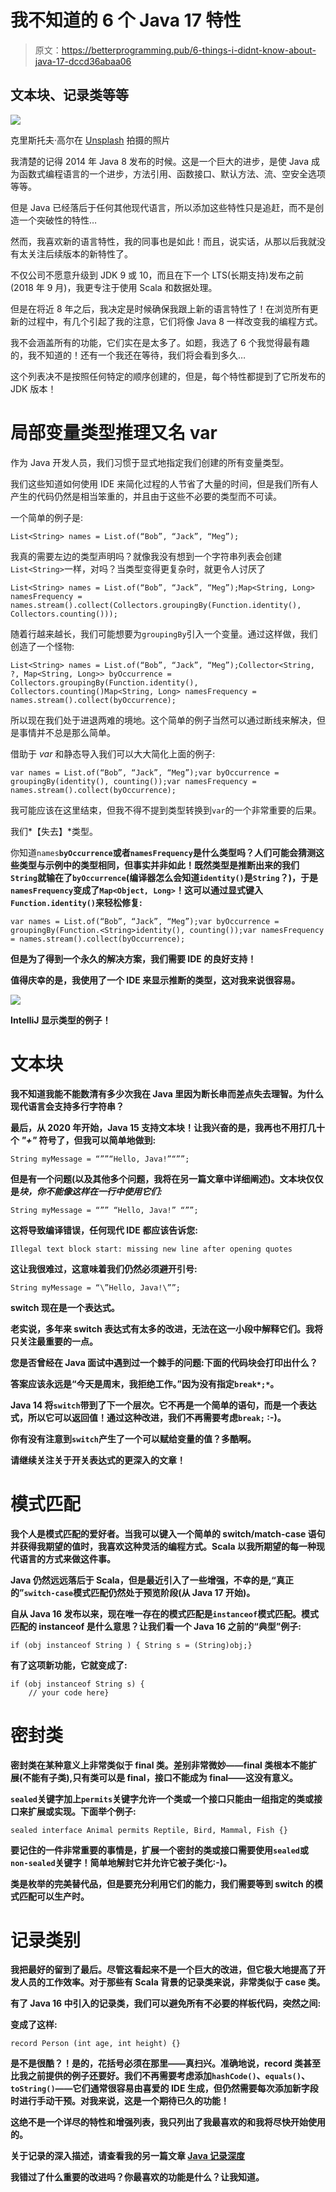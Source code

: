 # 我不知道的 6 个 Java 17 特性

> 原文：<https://betterprogramming.pub/6-things-i-didnt-know-about-java-17-dccd36abaa06>

## 文本块、记录类等等

![](img/3fa890c3cd6c1cf060040a6670867659.png)

克里斯托夫·高尔在 [Unsplash](https://unsplash.com?utm_source=medium&utm_medium=referral) 拍摄的照片

我清楚的记得 2014 年 Java 8 发布的时候。这是一个巨大的进步，是使 Java 成为函数式编程语言的一个进步，方法引用、函数接口、默认方法、流、空安全选项等等。

但是 Java 已经落后于任何其他现代语言，所以添加这些特性只是追赶，而不是创造一个突破性的特性…

然而，我喜欢新的语言特性，我的同事也是如此！而且，说实话，从那以后我就没有太关注后续版本的新特性了。

不仅公司不愿意升级到 JDK 9 或 10，而且在下一个 LTS(长期支持)发布之前(2018 年 9 月)，我更专注于使用 Scala 和数据处理。

但是在将近 8 年之后，我决定是时候确保我跟上新的语言特性了！在浏览所有更新的过程中，有几个引起了我的注意，它们将像 Java 8 一样改变我的编程方式。

我不会涵盖所有的功能，它们实在是太多了。如题，我选了 6 个我觉得最有趣的，我不知道的！还有一个我还在等待，我们将会看到多久…

这个列表决不是按照任何特定的顺序创建的，但是，每个特性都提到了它所发布的 JDK 版本！

# 局部变量类型推理又名 var

作为 Java 开发人员，我们习惯于显式地指定我们创建的所有变量类型。

我们这些知道如何使用 IDE 来简化过程的人节省了大量的时间，但是我们所有人产生的代码仍然是相当笨重的，并且由于这些不必要的类型而不可读。

一个简单的例子是:

```
List<String> names = List.of(“Bob”, “Jack”, “Meg”);
```

我真的需要左边的类型声明吗？就像我没有想到一个字符串列表会创建`List<String>`一样，对吗？当类型变得更复杂时，就更令人讨厌了

```
List<String> names = List.of(“Bob”, “Jack”, “Meg”);Map<String, Long> namesFrequency = names.stream().collect(Collectors.groupingBy(Function.identity(), Collectors.counting()));
```

随着行越来越长，我们可能想要为`groupingBy`引入一个变量。通过这样做，我们创造了一个怪物:

```
List<String> names = List.of(“Bob”, “Jack”, “Meg”);Collector<String, ?, Map<String, Long>> byOccurrence = Collectors.groupingBy(Function.identity(), Collectors.counting()Map<String, Long> namesFrequency = names.stream().collect(byOccurrence);
```

所以现在我们处于进退两难的境地。这个简单的例子当然可以通过断线来解决，但是事情并不总是那么简单。

借助于 *var* 和静态导入我们可以大大简化上面的例子:

```
var names = List.of(“Bob”, “Jack”, “Meg”);var byOccurrence = groupingBy(identity(), counting());var namesFrequency = names.stream().collect(byOccurrence);
```

我可能应该在这里结束，但我不得不提到类型转换到`var`的一个非常重要的后果。

我们*【失去】*类型。

你知道`names`**`byOccurrence`或者`namesFrequency`是什么类型吗？人们可能会猜测这些类型与示例中的类型相同，但事实并非如此！既然类型是推断出来的我们`String`就输在了`byOccurrence`(编译器怎么会知道`identity()`是`String`？)，于是`namesFrequency`变成了`Map<Object, Long>`！这可以通过显式键入`Function.identity()`来轻松修复:**

```
var names = List.of(“Bob”, “Jack”, “Meg”);var byOccurrence = groupingBy(Function.<String>identity(), counting());var namesFrequency = names.stream().collect(byOccurrence);
```

**但是为了得到一个永久的解决方案，我们需要 IDE 的良好支持！**

**值得庆幸的是，我使用了一个 IDE 来显示推断的类型，这对我来说很容易。**

**![](img/c9768ceb9c9f01adc9d0f15f7da1354e.png)**

**IntelliJ 显示类型的例子！**

# **文本块**

**我不知道我能不能数清有多少次我在 Java 里因为断长串而差点失去理智。为什么现代语言会支持多行字符串？**

**最后，从 2020 年开始，Java 15 支持文本块！让我兴奋的是，我再也不用打几十个 *"+"* 符号了，但我可以简单地做到:**

```
String myMessage = “””“Hello, Java!”“””;
```

**但是有一个问题(以及其他多个问题，我将在另一篇文章中详细阐述)。文本块仅仅是*块，你不能像这样在一行中使用它们:***

```
String myMessage = “”” “Hello, Java!” “””;
```

**这将导致编译错误，任何现代 IDE 都应该告诉您:**

```
Illegal text block start: missing new line after opening quotes
```

**这让我很难过，这意味着我们仍然必须避开引号:**

```
String myMessage = “\”Hello, Java!\””;
```

****switch 现在是一个表达式。****

**老实说，多年来 switch 表达式有太多的改进，无法在这一小段中解释它们。我将只关注最重要的一点。**

**您是否曾经在 Java 面试中遇到过一个棘手的问题:下面的代码块会打印出什么？**

**答案应该永远是“今天是周末，我拒绝工作。”因为没有指定`break*;*`。**

**Java 14 将`switch`带到了下一个层次。它不再是一个简单的语句，而是一个表达式，所以它可以返回值！通过这种改进，我们不再需要考虑`break;` :-)。**

**你有没有注意到`switch`产生了一个可以赋给变量的值？多酷啊。**

**请继续关注关于开关表达式的更深入的文章！**

# **模式匹配**

**我个人是模式匹配的爱好者。当我可以键入一个简单的 switch/match-case 语句并获得我期望的值时，我喜欢这种灵活的编程方式。Scala 以我所期望的每一种现代语言的方式来做这件事。**

**Java 仍然远远落后于 Scala，但是最近引入了一些增强，不幸的是,“真正的”`switch-case`模式匹配仍然处于预览阶段(从 Java 17 开始)。**

**自从 Java 16 发布以来，现在唯一存在的模式匹配是`instanceof`模式匹配。模式匹配的 instanceof 是什么意思？让我们看一个 Java 16 之前的“典型”例子:**

```
if (obj instanceof String ) { String s = (String)obj;}
```

**有了这项新功能，它就变成了:**

```
if (obj instanceof String s) {
    // your code here}
```

# **密封类**

**密封类在某种意义上非常类似于 final 类。差别非常微妙——final 类根本不能扩展(不能有子类),只有类可以是 final，接口不能成为 final——这没有意义。**

**`sealed`关键字加上`permits`关键字允许一个类或一个接口只能由一组指定的类或接口来扩展或实现。下面举个例子:**

```
sealed interface Animal permits Reptile, Bird, Mammal, Fish {}
```

**要记住的一件非常重要的事情是，扩展一个密封的类或接口需要使用`sealed`或`non-sealed`关键字！简单地解封它并允许它被子类化:-)。**

**类是枚举的完美替代品，但是要充分利用它们的能力，我们需要等到 switch 的模式匹配可以生产时。**

# **记录类别**

**我把最好的留到了最后。尽管这看起来不是一个巨大的改进，但它极大地提高了开发人员的工作效率。对于那些有 Scala 背景的记录类来说，非常类似于 case 类。**

**有了 Java 16 中引入的记录类，我们可以避免所有不必要的样板代码，突然之间:**

**变成了这样:**

```
record Person (int age, int height) {}
```

**是不是很酷？！是的，花括号必须在那里——真扫兴。准确地说，record 类甚至比我之前提供的例子还要好。我们不再需要考虑添加`hashCode()`、`equals()`、`toString()`——它们通常很容易由喜爱的 IDE 生成，但仍然需要每次添加新字段时进行手动干预。对我来说，这是一个期待已久的功能！**

**这绝不是一个详尽的特性和增强列表，我只列出了我最喜欢的和我将尽快开始使用的。**

**关于记录的深入描述，请查看我的另一篇文章 [Java 记录深度](https://konradtendera.medium.com/java-16-introduces-a-new-language-feature-called-records-267f7ccd3778)**

**我错过了什么重要的改进吗？你最喜欢的功能是什么？让我知道。**